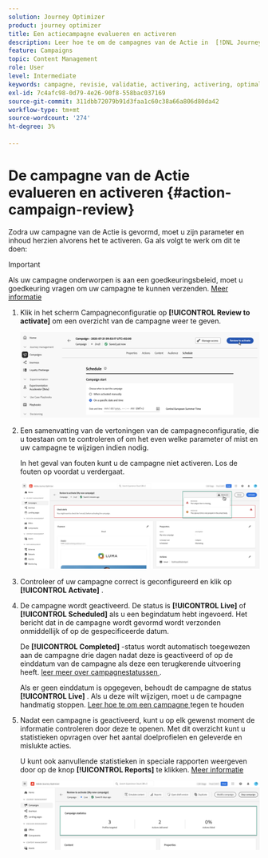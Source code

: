 ```yaml
---
solution: Journey Optimizer
product: journey optimizer
title: Een actiecampagne evalueren en activeren
description: Leer hoe te om de campagnes van de Actie in  [!DNL Journey Optimizer] te herzien en te activeren.
feature: Campaigns
topic: Content Management
role: User
level: Intermediate
keywords: campagne, revisie, validatie, activering, activering, optimaliseren
exl-id: 7c4afc98-0d79-4e26-90f8-558bac037169
source-git-commit: 311dbb72079b91d3faa1c60c38a66a806d80da42
workflow-type: tm+mt
source-wordcount: '274'
ht-degree: 3%

---
```



# De campagne van de Actie evalueren en activeren {#action-campaign-review}

Zodra uw campagne van de Actie is gevormd, moet u zijn parameter en inhoud herzien alvorens het te activeren. Ga als volgt te werk om dit te doen:

>[!IMPORTANT]
>
> Als uw campagne onderworpen is aan een goedkeuringsbeleid, moet u goedkeuring vragen om uw campagne te kunnen verzenden. [Meer informatie](../test-approve/gs-approval.md)

1. Klik in het scherm Campagneconfiguratie op **[!UICONTROL Review to activate]** om een overzicht van de campagne weer te geven.

   ![](assets/campaign-review.png)

1. Een samenvatting van de vertoningen van de campagneconfiguratie, die u toestaan om te controleren of om het even welke parameter of mist en uw campagne te wijzigen indien nodig.

   In het geval van fouten kunt u de campagne niet activeren. Los de fouten op voordat u verdergaat.

   ![](assets/create-campaign-alerts.png)

1. Controleer of uw campagne correct is geconfigureerd en klik op **[!UICONTROL Activate]** .

1. De campagne wordt geactiveerd. De status is **[!UICONTROL Live]** of **[!UICONTROL Scheduled]** als u een begindatum hebt ingevoerd. Het bericht dat in de campagne wordt gevormd wordt verzonden onmiddellijk of op de gespecificeerde datum.

   De **[!UICONTROL Completed]** -status wordt automatisch toegewezen aan de campagne drie dagen nadat deze is geactiveerd of op de einddatum van de campagne als deze een terugkerende uitvoering heeft. [ leer meer over campagnestatussen ](get-started-with-campaigns.md#statuses).

   Als er geen einddatum is opgegeven, behoudt de campagne de status **[!UICONTROL Live]** . Als u deze wilt wijzigen, moet u de campagne handmatig stoppen. [ Leer hoe te om een campagne ](manage-campaigns.md) tegen te houden

1. Nadat een campagne is geactiveerd, kunt u op elk gewenst moment de informatie controleren door deze te openen. Met dit overzicht kunt u statistieken opvragen over het aantal doelprofielen en geleverde en mislukte acties.

   U kunt ook aanvullende statistieken in speciale rapporten weergeven door op de knop **[!UICONTROL Reports]** te klikken. [Meer informatie](../reports/campaign-global-report-cja.md)

   ![](assets/create-campaign-summary.png)
